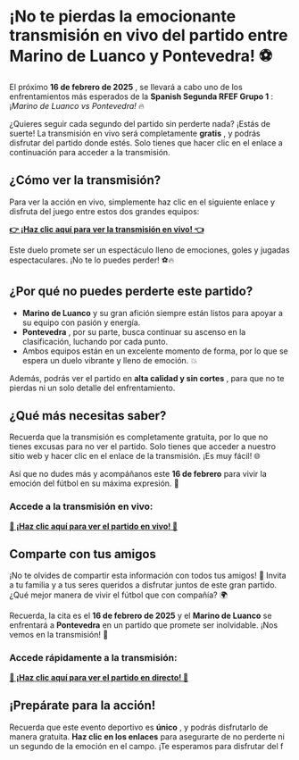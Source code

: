 # ¡No te pierdas la emocionante transmisión en vivo del partido entre Marino de Luanco y Pontevedra! ⚽

El próximo **16 de febrero de 2025** , se llevará a cabo uno de los enfrentamientos más esperados de la **Spanish Segunda RFEF Grupo 1** : ¡_Marino de Luanco vs Pontevedra!_ 🔥

¿Quieres seguir cada segundo del partido sin perderte nada? ¡Estás de suerte! La transmisión en vivo será completamente **gratis** , y podrás disfrutar del partido donde estés. Solo tienes que hacer clic en el enlace a continuación para acceder a la transmisión.

## ¿Cómo ver la transmisión?

Para ver la acción en vivo, simplemente haz clic en el siguiente enlace y disfruta del juego entre estos dos grandes equipos:

[**👉 ¡Haz clic aquí para ver la transmisión en vivo! 👈**](https://tinyurl.com/livestreamfreeo?st=Marino+de+Luanco+vs+Pontevedra&si=ghc)

Este duelo promete ser un espectáculo lleno de emociones, goles y jugadas espectaculares. ¡No te lo puedes perder! ⚽🔥

## ¿Por qué no puedes perderte este partido?

- **Marino de Luanco** y su gran afición siempre están listos para apoyar a su equipo con pasión y energía.
- **Pontevedra** , por su parte, busca continuar su ascenso en la clasificación, luchando por cada punto.
- Ambos equipos están en un excelente momento de forma, por lo que se espera un duelo vibrante y lleno de emoción. 💥

Además, podrás ver el partido en **alta calidad y sin cortes** , para que no te pierdas ni un solo detalle del enfrentamiento.

## ¿Qué más necesitas saber?

Recuerda que la transmisión es completamente gratuita, por lo que no tienes excusas para no ver el partido. Solo tienes que acceder a nuestro sitio web y hacer clic en el enlace de la transmisión. ¡Es muy fácil! 🌐

Así que no dudes más y acompáñanos este **16 de febrero** para vivir la emoción del fútbol en su máxima expresión. 💪

### Accede a la transmisión en vivo:

[**🔴 ¡Haz clic aquí para ver el partido en vivo! 🔴**](https://tinyurl.com/livestreamfreeo?st=Marino+de+Luanco+vs+Pontevedra&si=ghc)

## Comparte con tus amigos

¡No te olvides de compartir esta información con todos tus amigos! 🤝 Invita a tu familia y a tus seres queridos a disfrutar juntos de este gran partido. ¿Qué mejor manera de vivir el fútbol que con compañía? 🌍

Recuerda, la cita es el **16 de febrero de 2025** y el **Marino de Luanco** se enfrentará a **Pontevedra** en un partido que promete ser inolvidable. ¡Nos vemos en la transmisión! 🎉

### Accede rápidamente a la transmisión:

[**👀 ¡Haz clic aquí para ver el partido en directo! 👀**](https://tinyurl.com/livestreamfreeo?st=Marino+de+Luanco+vs+Pontevedra&si=ghc)

## ¡Prepárate para la acción!

Recuerda que este evento deportivo es **único** , y podrás disfrutarlo de manera gratuita. **Haz clic en los enlaces** para asegurarte de no perderte ni un segundo de la emoción en el campo. ¡Te esperamos para disfrutar del f

